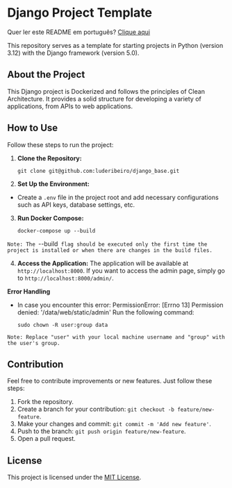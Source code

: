 # Django Project Template

Quer ler este README em português? [Clique aqui](README.md)

This repository serves as a template for starting projects in Python (version 3.12) with the Django framework (version 5.0).

## About the Project

This Django project is Dockerized and follows the principles of Clean Architecture. It provides a solid structure for developing a variety of applications, from APIs to web applications.

## How to Use

Follow these steps to run the project:

1.  **Clone the Repository:**

        git clone git@github.com:luderibeiro/django_base.git

2.  **Set Up the Environment:**

-   Create a `.env` file in the project root and add necessary configurations such as API keys, database settings, etc.

3.  **Run Docker Compose:**

        docker-compose up --build

`Note: The `--build` flag should be executed only the first time the project is installed or when there are changes in the build files.`

4. **Access the Application:**
   The application will be available at `http://localhost:8000`.
   If you want to access the admin page, simply go to `http://localhost:8000/admin/`.

**Error Handling**

-   In case you encounter this error: PermissionError: [Errno 13] Permission denied: '/data/web/static/admin'
    Run the following command:

        sudo chown -R user:group data

`Note: Replace "user" with your local machine username and "group" with the user's group.`

## Contribution

Feel free to contribute improvements or new features. Just follow these steps:

1. Fork the repository.
2. Create a branch for your contribution: `git checkout -b feature/new-feature`.
3. Make your changes and commit: `git commit -m 'Add new feature'`.
4. Push to the branch: `git push origin feature/new-feature`.
5. Open a pull request.

## License

This project is licensed under the [MIT License](LICENSE).
